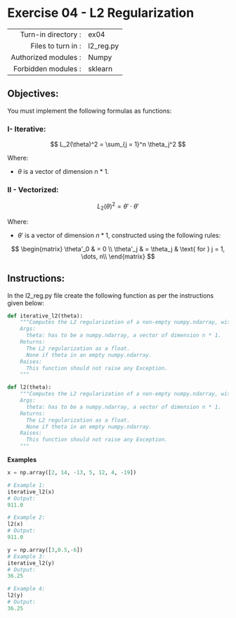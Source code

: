 # Exercise 04 - L2 Regularization
|                         |                    |
| -----------------------:| ------------------ |
|   Turn-in directory :   |  ex04              |
|   Files to turn in :    |  l2_reg.py         |
|   Authorized modules :  |  Numpy              |
|   Forbidden modules :   |  sklearn            |

## Objectives:
You must implement the following formulas as functions:  

### I- Iterative:
$$
L_2(\theta)^2 = \sum_{j = 1}^n \theta_j^2
$$

Where:  
- $\theta$ is a vector of dimension n * 1.

### II - Vectorized:
$$
L_2(\theta)^2 = \theta' \cdot \theta'
$$

Where:  
- $\theta'$ is a vector of dimension $n * 1$, constructed using the following rules:
  
$$
\begin{matrix}
\theta'_0 & =  0 \\
\theta'_j & =  \theta_j & \text{ for } j = 1, \dots, n\\    
\end{matrix}
$$

## Instructions:
In the l2_reg.py file create the following function as per the instructions given below:
```python
def iterative_l2(theta):
    """Computes the L2 regularization of a non-empty numpy.ndarray, with a for-loop.
    Args:
      theta: has to be a numpy.ndarray, a vector of dimension n * 1.
    Returns:
      The L2 regularization as a float.
      None if theta in an empty numpy.ndarray.
    Raises:
      This function should not raise any Exception.
    """

def l2(theta):
    """Computes the L2 regularization of a non-empty numpy.ndarray, without any for-loop.
    Args:
      theta: has to be a numpy.ndarray, a vector of dimension n * 1.
    Returns:
      The L2 regularization as a float.
      None if theta in an empty numpy.ndarray.
    Raises:
      This function should not raise any Exception.
    """  
```

**Examples**
```python
x = np.array([2, 14, -13, 5, 12, 4, -19])

# Example 1: 
iterative_l2(x)
# Output:
911.0

# Example 2: 
l2(x)
# Output:
911.0

y = np.array([3,0.5,-6])
# Example 3: 
iterative_l2(y)
# Output:
36.25

# Example 4: 
l2(y)
# Output:
36.25
```